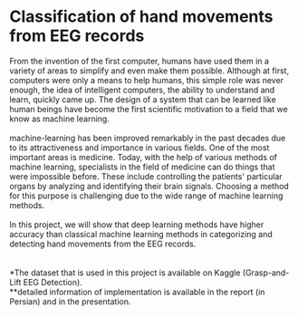 # Classification of hand movements from EEG records
From the invention of the first computer, humans have used them in a variety of areas to simplify and even make them possible. Although at first, computers were only a means to help humans, this simple role was never enough, the idea of intelligent computers, the ability to understand and learn, quickly came up. The design of a system that can be learned like human beings have become the first scientific motivation to a field that we know as machine learning.<br/><br/>
machine-learning has been improved remarkably in the past decades due to its attractiveness and importance in various fields. One of the most important areas is medicine. Today, with the help of various methods of machine learning, specialists in the field of medicine can do things that were impossible before. These include controlling the patients' particular organs by analyzing and identifying their brain signals. Choosing a method for this purpose is challenging due to the wide range of machine learning methods.<br/><br/>
In this project, we will show that deep learning methods have higher accuracy than classical machine learning methods in categorizing and detecting hand movements from the EEG records.<br/><br/><br/>
*The dataset that is used in this project is available on Kaggle (Grasp-and-Lift EEG Detection).<br/>
**detailed information of implementation is available in the report (in Persian) and in the presentation.
